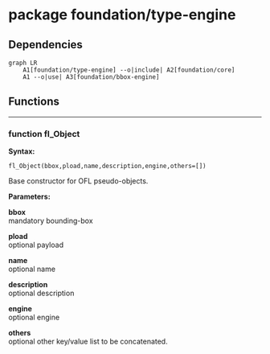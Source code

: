 # package foundation/type-engine

## Dependencies

```mermaid
graph LR
    A1[foundation/type-engine] --o|include| A2[foundation/core]
    A1 --o|use| A3[foundation/bbox-engine]
```

## Functions

---

### function fl_Object

__Syntax:__

```text
fl_Object(bbox,pload,name,description,engine,others=[])
```

Base constructor for OFL pseudo-objects.


__Parameters:__

__bbox__  
mandatory bounding-box

__pload__  
optional payload

__name__  
optional name

__description__  
optional description

__engine__  
optional engine

__others__  
optional other key/value list to be concatenated.


